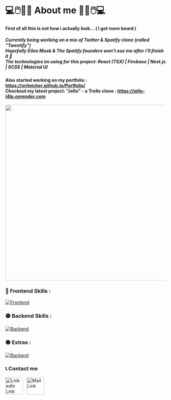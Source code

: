 # 💻🖱️🎹🎸  About me  🎸🎹🖱️💻
#### First of all this is not how i actually look... ( I got more beard ) 
#####  Currently being working on a mix of Twitter & Spotify clone (called "Tweetify")<br> Hopefully Eilon Musk & The Spotify founders won't sue me after i'll finish it 🤞 <br> The technologies im using for this project: React (TSX) | Firebase | Nest.js | SCSS | Material UI
####  Also started working on my portfolio : https://oriteicher.github.io/Portfolio/ <br>  Checkout my latest project: "Jello" - a Trello clone : [https://jello-i4lp.onrender.com ](https://jello-i4lp.onrender.com/#/board/642bfd4ba630b6e9a10f9085) 
<img src="https://github.com/OriTeicher/OriTeicher/assets/101281765/8b865222-d8e5-40bb-951a-df311c5d6442" style="width:550px;">

### 🔴 Frontend Skills :
[![Frontend](https://skillicons.dev/icons?i=react,vue,ts,js,html,css,sass,bootstrap)](https://skillicons.dev)

### 🟡 Backend Skills : 
[![Backend](https://skillicons.dev/icons?i=nodejs,express,nest,mongodb,firebase)](https://skillicons.dev)

### 🟢 Extras : 
[![Backend](https://skillicons.dev/icons?i=c,redux,postman)](https://skillicons.dev)

### 📞 Contact me  
[<img alt="LinkedIn Link" width="55px" src="https://user-images.githubusercontent.com/104992892/223940207-75cc968e-3f13-4828-b371-896c848bd6d4.png" />](your-link)
&nbsp;
[<img alt="Mail Link" width="55px" height="55px" src="https://user-images.githubusercontent.com/104992892/223945350-dea569fa-1854-4801-b741-b6ee5223bcab.png" />](mailto:your-mail)
